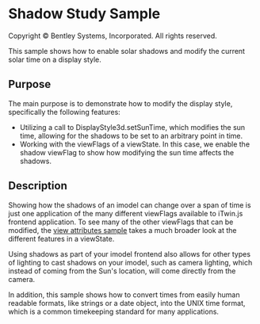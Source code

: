 # Shadow Study Sample

Copyright © Bentley Systems, Incorporated. All rights reserved.

This sample shows how to enable solar shadows and modify the current solar time on a display style.

## Purpose

The main purpose is to demonstrate how to modify the display style, specifically the following features:

* Utilizing a call to DisplayStyle3d.setSunTime, which modifies the sun time, allowing for the shadows to be set to an arbitrary point in time.
* Working with the viewFlags of a viewState. In this case, we enable the shadow viewFlag to show how modifying the sun time affects the shadows.

## Description

Showing how the shadows of an imodel can change over a span of time is just one application of the many different viewFlags available to iTwin.js frontend application. To see many of the other viewFlags that can be modified, the [view attributes sample](../view-attributes-sample/readme.md) takes a much broader look at the different features in a viewState.

Using shadows as part of your imodel frontend also allows for other types of lighting to cast shadows on your imodel, such as camera lighting, which instead of coming from the Sun's location, will come directly from the camera.

In addition, this sample shows how to convert times from easily human readable formats, like strings or a date object, into the UNIX time format, which is a common timekeeping standard for many applications.
